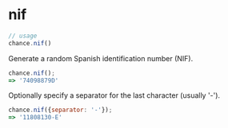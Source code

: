 # nif

```js
// usage
chance.nif()
```
Generate a random Spanish identification number (NIF).

```js
chance.nif();
=> '74098879D'
```

Optionally specify a separator for the last character (usually '-').

```js
chance.nif({separator: '-'});
=> '11808130-E'
```
